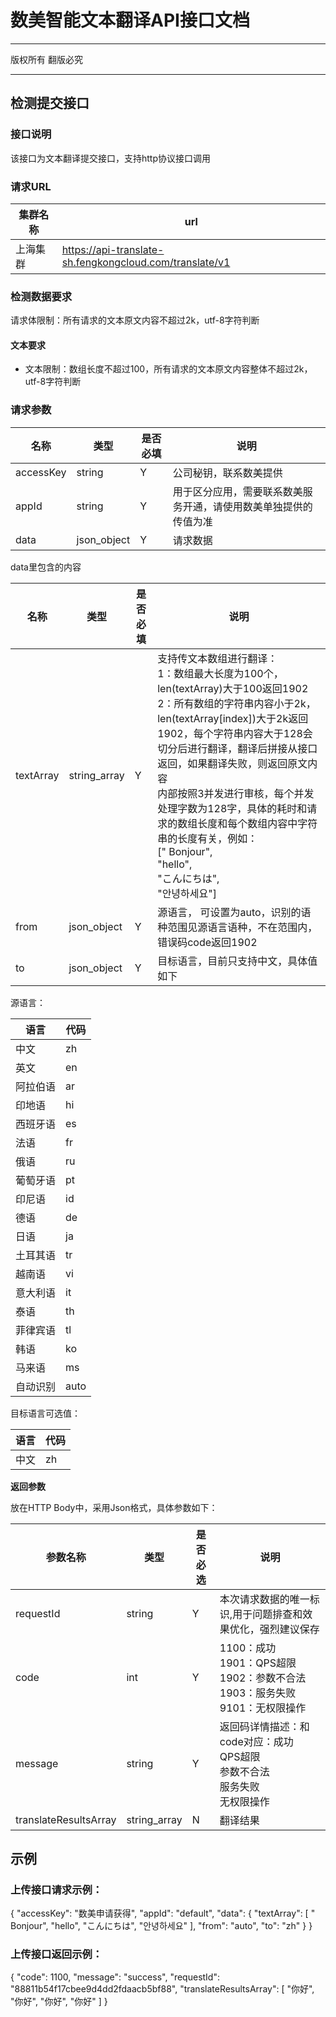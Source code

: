 # **数美智能文本翻译API接口文档**

------

版权所有 翻版必究

------

## 检测提交接口

### 接口说明

该接口为文本翻译提交接口，支持http协议接口调用

### 请求URL

| 集群名称 | url                                            |
| -------- | ---------------------------------------------- |
| 上海集群 | https://api-translate-sh.fengkongcloud.com/translate/v1 |
### 检测数据要求

请求体限制：所有请求的文本原文内容不超过2k，utf-8字符判断

#### 文本要求

- 文本限制：数组长度不超过100，所有请求的文本原文内容整体不超过2k，utf-8字符判断


###


### 请求参数

| **名称** | **类型** | **是否必填** | **说明** |
| --- | --- | --- | --- |
| accessKey | string | Y | 公司秘钥，联系数美提供 |
| appId | string | Y | 用于区分应用，需要联系数美服务开通，请使用数美单独提供的传值为准 |
| data | json\_object | Y | 请求数据 |


data里包含的内容


| **名称** | **类型** | **是否必填** | **说明** |
| --- | --- | --- | --- |
| textArray | string_array | Y | 支持传文本数组进行翻译：<br/>1：数组最大长度为100个，len(textArray)大于100返回1902 <br/> 2：所有数组的字符串内容小于2k，len(textArray[index])大于2k返回1902，每个字符串内容大于128会切分后进行翻译，翻译后拼接从接口返回，如果翻译失败，则返回原文内容<br/>内部按照3并发进行审核，每个并发处理字数为128字，具体的耗时和请求的数组长度和每个数组内容中字符串的长度有关，例如：<br/>[" Bonjour",<br/>"hello",<br/>"こんにちは",<br/>"안녕하세요"] |
| from | json\_object | Y | 源语言， 可设置为auto，识别的语种范围见源语言语种，不在范围内，错误码code返回1902 |
| to | json\_object | Y   | 目标语言，目前只支持中文，具体值如下 |

源语言：

| 语言 | 代码 | 
| ------------- | ------------- | 
| 中文     | zh |
| 英文     | en |
| 阿拉伯语 | ar |
| 印地语   | hi |
| 西班牙语 | es |
| 法语     | fr |
| 俄语     | ru |
| 葡萄牙语 | pt |
| 印尼语   | id |
| 德语     | de |
| 日语     | ja |
| 土耳其语 | tr |
| 越南语   | vi |
| 意大利语 | it |
| 泰语     | th |
| 菲律宾语 | tl |
| 韩语     | ko |
| 马来语   | ms |
| 自动识别 | auto |


目标语言可选值：

| 语言 | 代码 | 
| ------------- | ------------- | 
| 中文 |	 zh |


**返回参数**

放在HTTP Body中，采用Json格式，具体参数如下：


| **参数名称** | **类型** | **是否必选** | **说明** |
| --- | --- | --- | --- |
| requestId | string | Y | 本次请求数据的唯一标识,用于问题排查和效果优化，强烈建议保存 |
| code | int | Y |  1100：成功<br/>1901：QPS超限<br/>1902：参数不合法<br/>1903：服务失败<br/>9101：无权限操作  |
| message | string | Y | 返回码详情描述：和code对应：成功<br/>QPS超限<br/>参数不合法<br/>服务失败<br/>无权限操作 |
| translateResultsArray | string_array | N | 翻译结果 |


## 示例

### 上传接口请求示例：

{
    "accessKey": "数美申请获得",
    "appId": "default",
    "data": {
        "textArray": [
            " Bonjour",
            "hello",
            "こんにちは",
            "안녕하세요"
        ],
        "from": "auto",
        "to": "zh"
    }
}


### 上传接口返回示例：

{
    "code": 1100,
    "message": "success",
    "requestId": "88811b54f17cbee9d4dd2fdaacb5bf88",
    "translateResultsArray": [
        "你好",
        "你好",
        "你好",
        "你好"
    ]
}

